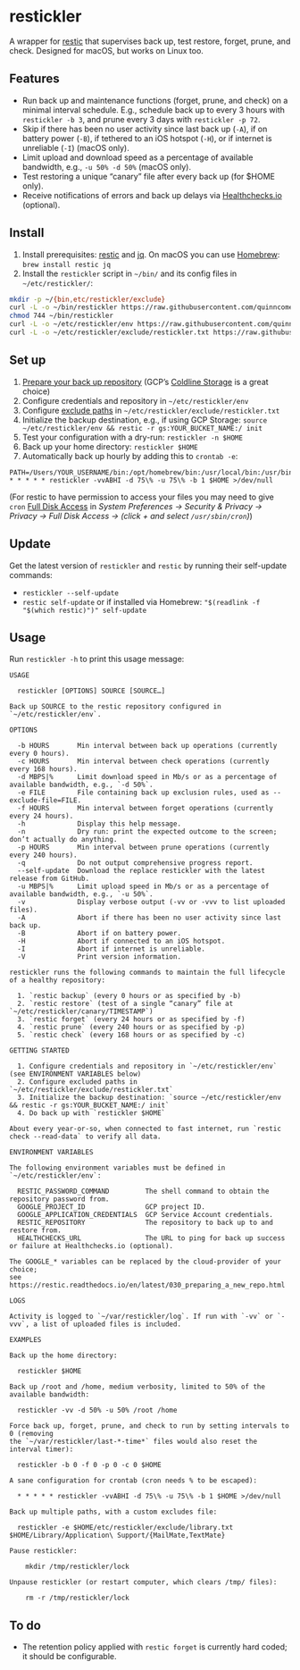 # restickler

A wrapper for [restic](https://restic.net/) that supervises back up, test restore, forget, prune, and check. Designed for macOS, but works on Linux too.

## Features

- Run back up and maintenance functions (forget, prune, and check) on a minimal interval schedule. E.g., schedule back up to every 3 hours with `restickler -b 3`, and prune every 3 days with `restickler -p 72`.
- Skip if there has been no user activity since last back up (`-A`), if on battery power (`-B`), if tethered to an iOS hotspot (`-H`), or if internet is unreliable (`-I`) (macOS only).
- Limit upload and download speed as a percentage of available bandwidth, e.g., `-u 50% -d 50%` (macOS only).
- Test restoring a unique “canary” file after every back up (for $HOME only).
- Receive notifications of errors and back up delays via [Healthchecks.io](https://healthchecks.io/) (optional).

## Install

1. Install prerequisites: [restic](https://restic.readthedocs.io/en/latest/020_installation.html) and [jq](https://stedolan.github.io/jq/download/). On macOS you can use [Homebrew](https://brew.sh/): `brew install restic jq`
2. Install the `restickler` script in `~/bin/` and its config files in `~/etc/restickler/`:
```bash
mkdir -p ~/{bin,etc/restickler/exclude}
curl -L -o ~/bin/restickler https://raw.githubusercontent.com/quinncomendant/restickler/master/bin/restickler
chmod 744 ~/bin/restickler
curl -L -o ~/etc/restickler/env https://raw.githubusercontent.com/quinncomendant/restickler/master/etc/restickler/env
curl -L -o ~/etc/restickler/exclude/restickler.txt https://raw.githubusercontent.com/quinncomendant/restickler/master/etc/restickler/exclude/restickler.txt
```

## Set up

1. [Prepare your back up repository](https://restic.readthedocs.io/en/latest/030_preparing_a_new_repo.html) (GCP’s [Coldline Storage](https://cloud.google.com/storage/docs/storage-classes#coldline) is a great choice)
2. Configure credentials and repository in `~/etc/restickler/env`
3. Configure [exclude paths](https://restic.readthedocs.io/en/latest/040_backup.html#excluding-files) in `~/etc/restickler/exclude/restickler.txt`
4. Initialize the backup destination, e.g., if using GCP Storage: `source ~/etc/restickler/env && restic -r gs:YOUR_BUCKET_NAME:/ init`
5. Test your configuration with a dry-run: `restickler -n $HOME`
6. Back up your home directory: `restickler $HOME`
7. Automatically back up hourly by adding this to `crontab -e`:
```cron
PATH=/Users/YOUR_USERNAME/bin:/opt/homebrew/bin:/usr/local/bin:/usr/bin:/bin:/usr/sbin:/sbin
* * * * * restickler -vvABHI -d 75\% -u 75\% -b 1 $HOME >/dev/null
```
(For restic to have permission to access your files you may need to give `cron` [Full Disk Access](https://send.strangecode.com/f/screen-shot-2022-04-10-at-13-25-23.png) in *System Preferences → Security & Privacy → Privacy → Full Disk Access → (click + and select `/usr/sbin/cron`)*)

## Update

Get the latest version of `restickler` and `restic` by running their self-update commands:

- `restickler --self-update`
- `restic self-update` or if installed via Homebrew: `"$(readlink -f "$(which restic)")" self-update`

## Usage

Run `restickler -h` to print this usage message:

```
USAGE

  restickler [OPTIONS] SOURCE [SOURCE…]

Back up SOURCE to the restic repository configured in `~/etc/restickler/env`.

OPTIONS

  -b HOURS       Min interval between back up operations (currently every 0 hours).
  -c HOURS       Min interval between check operations (currently every 168 hours).
  -d MBPS|%      Limit download speed in Mb/s or as a percentage of available bandwidth, e.g., `-d 50%`.
  -e FILE        File containing back up exclusion rules, used as --exclude-file=FILE.
  -f HOURS       Min interval between forget operations (currently every 24 hours).
  -h             Display this help message.
  -n             Dry run: print the expected outcome to the screen; don’t actually do anything.
  -p HOURS       Min interval between prune operations (currently every 240 hours).
  -q             Do not output comprehensive progress report.
  --self-update  Download the replace restickler with the latest release from GitHub.
  -u MBPS|%      Limit upload speed in Mb/s or as a percentage of available bandwidth, e.g., `-u 50%`.
  -v             Display verbose output (-vv or -vvv to list uploaded files).
  -A             Abort if there has been no user activity since last back up.
  -B             Abort if on battery power.
  -H             Abort if connected to an iOS hotspot.
  -I             Abort if internet is unreliable.
  -V             Print version information.

restickler runs the following commands to maintain the full lifecycle of a healthy repository:

  1. `restic backup` (every 0 hours or as specified by -b)
  2. `restic restore` (test of a single “canary” file at `~/etc/restickler/canary/TIMESTAMP`)
  3. `restic forget` (every 24 hours or as specified by -f)
  4. `restic prune` (every 240 hours or as specified by -p)
  5. `restic check` (every 168 hours or as specified by -c)

GETTING STARTED

  1. Configure credentials and repository in `~/etc/restickler/env` (see ENVIRONMENT VARIABLES below)
  2. Configure excluded paths in `~/etc/restickler/exclude/restickler.txt`
  3. Initialize the backup destination: `source ~/etc/restickler/env && restic -r gs:YOUR_BUCKET_NAME:/ init`
  4. Do back up with `restickler $HOME`

About every year-or-so, when connected to fast internet, run `restic check --read-data` to verify all data.

ENVIRONMENT VARIABLES

The following environment variables must be defined in `~/etc/restickler/env`:

  RESTIC_PASSWORD_COMMAND         The shell command to obtain the repository password from.
  GOOGLE_PROJECT_ID               GCP project ID.
  GOOGLE_APPLICATION_CREDENTIALS  GCP Service Account credentials.
  RESTIC_REPOSITORY               The repository to back up to and restore from.
  HEALTHCHECKS_URL                The URL to ping for back up success or failure at Healthchecks.io (optional).

The GOOGLE_* variables can be replaced by the cloud-provider of your choice;
see https://restic.readthedocs.io/en/latest/030_preparing_a_new_repo.html

LOGS

Activity is logged to `~/var/restickler/log`. If run with `-vv` or `-vvv`, a list of uploaded files is included.

EXAMPLES

Back up the home directory:

  restickler $HOME

Back up /root and /home, medium verbosity, limited to 50% of the available bandwidth:

  restickler -vv -d 50% -u 50% /root /home

Force back up, forget, prune, and check to run by setting intervals to 0 (removing
the `~/var/restickler/last-*-time*` files would also reset the interval timer):

  restickler -b 0 -f 0 -p 0 -c 0 $HOME

A sane configuration for crontab (cron needs % to be escaped):

  * * * * * restickler -vvABHI -d 75\% -u 75\% -b 1 $HOME >/dev/null

Back up multiple paths, with a custom excludes file:

  restickler -e $HOME/etc/restickler/exclude/library.txt $HOME/Library/Application\ Support/{MailMate,TextMate}

Pause restickler:

    mkdir /tmp/restickler/lock

Unpause restickler (or restart computer, which clears /tmp/ files):

    rm -r /tmp/restickler/lock

```

## To do

- The retention policy applied with `restic forget` is currently hard coded; it should be configurable.
